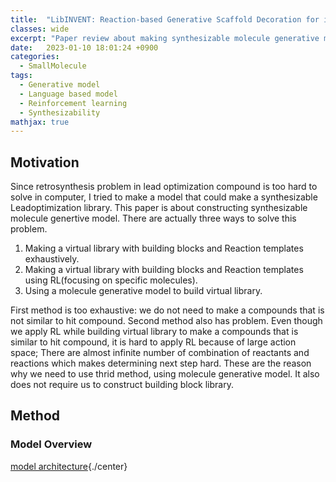 ```yaml
---
title:  "LibINVENT: Reaction-based Generative Scaffold Decoration for in Silico Library Desgin(2021)"
classes: wide
excerpt: "Paper review about making synthesizable molecule generative model"
date:   2023-01-10 18:01:24 +0900
categories: 
  - SmallMolecule
tags:
  - Generative model
  - Language based model
  - Reinforcement learning
  - Synthesizability
mathjax: true
---
```


## Motivation
Since retrosynthesis problem in lead optimization compound is too hard to solve in computer, I tried to make a model that could make a synthesizable Leadoptimization library. This paper is about constructing synthesizable molecule genertive model. There are actually three ways to solve this problem.

1. Making a virtual library with building blocks and Reaction templates exhaustively.
2. Making a virtual library with building blocks and Reaction templates using RL(focusing on specific molecules).
3. Using a molecule generative model to build virtual library.

First method is too exhaustive: we do not need to make a compounds that is not similar to hit compound. Second method also has problem. Even though we apply RL while building virtual library to make a compounds that is similar to hit compound, it is hard to apply RL because of large action space; There are almost infinite number of combination of reactants and reactions which makes determining next step hard. These are the reason why we need to use thrid method, using molecule generative model. It also does not require us to construct building block library. 

## Method

### Model Overview

[model architecture](https:/jasonkim8652.github.io/assets/images/Libinvent_1.jpg){./center}